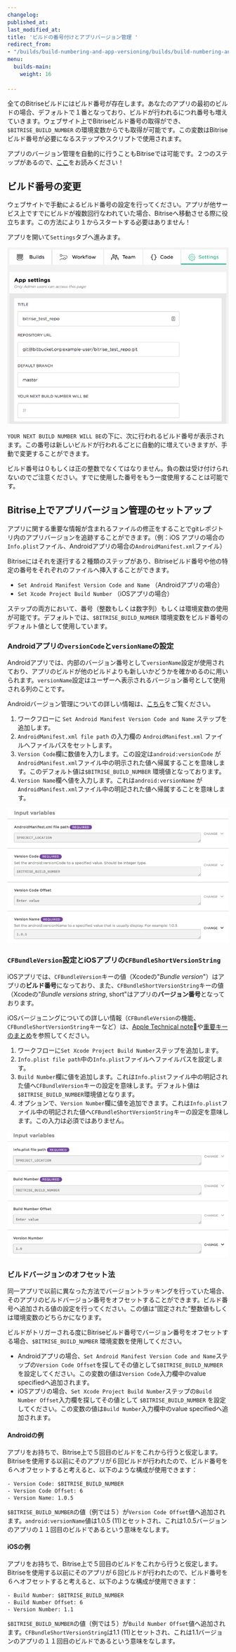 ```yaml
---
changelog:
published_at:
last_modified_at:
title: 'ビルドの番号付けとアプリバージョン管理 '
redirect_from:
- "/builds/build-numbering-and-app-versioning/builds/build-numbering-and-app-versioning"
menu:
  builds-main:
    weight: 16

---
```

全てのBitriseビルドにはビルド番号が存在します。あなたのアプリの最初のビルドの場合、デフォルトで１番となっており、ビルドが行われるにつれ番号も増えていきます。ウェブサイト上でBitriseビルド番号の取得ができ、 `$BITRISE_BUILD_NUMBER` の環境変数からでも取得が可能です。この変数はBitriseビルド番号が必要になるステップやスクリプトで使用されます。

アプリのバージョン管理を自動的に行うこともBitriseでは可能です。２つのステップがあるので、[ここ](builds/build-numbering-and-app-versioning#Set-up-app-versioning-automatically-on-Bitrise)をお読みください！

## ビルド番号の変更

ウェブサイトで手動によるビルド番号の設定を行ってください。アプリが他サービス上ですでにビルドが複数回行なわれていた場合、Bitriseへ移動させる際に役立ちます。この方法により１からスタートする必要はありません！

アプリを開いて`Settings`タブへ進みます。

![build numbering](/img/builds/build-numbering.png)

`YOUR NEXT BUILD NUMBER WILL BE`の下に、次に行われるビルド番号が表示されます。この番号は新しいビルドが行われるごとに自動的に増えていきますが、手動で変更することができます。

ビルド番号は０もしくは正の整数でなくてはなりません。負の数は受け付けられないのでご注意ください。すでに使用した番号をもう一度使用することは可能です。

## Bitrise上でアプリバージョン管理のセットアップ

アプリに関する重要な情報が含まれるファイルの修正をすることでgitレポジトリ内のアプリバージョンを追跡することができます。（例：iOS アプリの場合の`Info.plist`ファイル、Androidアプリの場合の`AndroidManifest.xml`ファイル）

Bitriseにはそれを遂行する２種類のステップがあり、Bitriseビルド番号や他の特定の番号をそれぞれのファイルへ挿入することができます。

* `Set Android Manifest Version Code and Name` （Androidアプリの場合）
* `Set Xcode Project Build Number` （iOSアプリの場合）

ステップの両方において、番号（整数もしくは数字列）もしくは環境変数の使用が可能です。デフォルトでは、`$BITRISE_BUILD_NUMBER` 環境変数をビルド番号のデフォルト値として使用しています。

### Androidアプリの`versionCode`と`versionName`の設定

Androidアプリでは、内部のバージョン番号として`versionName`設定が使用されており、アプリのビルドが他のビルドよりも新しいかどうかを確かめるのに用いられます。`versionName`設定はユーザーへ表示されるバージョン番号として使用される列のことです。

Androidバージョン管理についての詳しい情報は、[こちら](https://developer.android.com/studio/publish/versioning)をご覧ください。

1. ワークフローに `Set Android Manifest Version Code and Name` ステップを追加します。
2. `AndroidManifest.xml file path` の入力欄の `AndroidManifest.xml` ファイルへファイルパスをセットします。
3. `Version Code`欄に数値を入力します。この設定は`android:versionCode` が`AndroidManifest.xml`ファイル中の明示された値へ帰属することを意味します。このデフォルト値は`$BITRISE_BUILD_NUMBER` 環境値となっております。
4. `Version Name`欄へ値を入力します。これは`android:versionName` が`AndroidManifest.xml`ファイル中の明記された値へ帰属することを意味します。

![Set android version](/img/builds/set-android-version.png)

### `CFBundleVersion`設定とiOSアプリの`CFBundleShortVersionString`

iOSアプリでは、`CFBundleVersion`キーの値（Xcodeの"_Bundle version_"）はアプリの**ビルド番号**になっており、また、`CFBundleShortVersionString`キーの値（Xcodeの"_Bundle versions string_, short"はアプリの**バージョン番号**となっております。

iOSバージョニングについての詳しい情報（`CFBundleVersion`の機能、`CFBundleShortVersionString`キーなど）は、[Apple Technical note](https://developer.apple.com/library/archive/technotes/tn2420/_index.html)や[重要キーのまとめ](https://developer.apple.com/library/archive/documentation/General/Reference/InfoPlistKeyReference/Articles/CoreFoundationKeys.html)を参照してください。

1. ワークフローに`Set Xcode Project Build Number`ステップを追加します。
2. `Info.plist file path`中の`Info.plist`ファイルへファイルパスを設定します。
3. `Build Number`欄に値を追加します。これは`Info.plist`ファイル中の明記された値へ`CFBundleVersion`キーの設定を意味します。デフォルト値は`$BITRISE_BUILD_NUMBER`環境値となります。
4. オプションで、`Version Number`欄に値を追加できます。これは`Info.plist`ファイル中の明記された値へ`CFBundleShortVersionString`キーの設定を意味します。この入力は必須ではありません。

![Set iOS version](/img/builds/set-ios-version.png)

### ビルドバージョンのオフセット法

同一アプリで以前に異なった方法でバージョントラッキングを行っていた場合、そのアプリのビルドバージョン番号をオフセットすることができます。ビルド番号へ追加される値の設定を行ってください。この値は”固定された”整数値もしくは環境変数のどちらかになります。

ビルドがトリガーされる度にBitriseビルド番号でバージョン番号をオフセットする場合、`$BITRISE_BUILD_NUMBER` 環境変数を使用してください。

* Androidアプリの場合、`Set Android Manifest Version Code and Name`ステップの`Version Code Offset`を探してその値として`$BITRISE_BUILD_NUMBER` を設定してください。この変数の値は`Version Code`入力欄中のvalue specifiedへ追加されます。
* iOSアプリの場合、`Set Xcode Project Build Number`ステップの`Build Number Offset`入力欄を探してその値として `$BITRISE_BUILD_NUMBER` を設定してください。この変数の値は`Build Number`入力欄中のvalue specifiedへ追加されます。

#### Androidの例

アプリをお持ちで、Bitrise上で５回目のビルドをこれから行うと仮定します。Bitriseを使用する以前にそのアプリが６回ビルドが行われたので、ビルド番号を６へオフセットすると考えると、以下のような構成が使用できます：

    - Version Code: $BITRISE_BUILD_NUMBER
    - Version Code Offset: 6
    - Version Name: 1.0.5

`$BITRISE_BUILD_NUMBER`の値（例では５）が`Version Code Offset`値へ追加されます。`android:versionName`値は1.0.5 (11)とセットされ、これは1.0.5バージョンのアプリの１１回目のビルドであるという意味をなします。

#### iOSの例

アプリをお持ちで、Bitrise上で５回目のビルドをこれから行うと仮定します。Bitriseを使用する以前にそのアプリが６回ビルドが行われたので、ビルド番号を６へオフセットすると考えると、以下のような構成が使用できます：

    - Build Number: $BITRISE_BUILD_NUMBER
    - Build Number Offset: 6
    - Version Number: 1.1

`$BITRISE_BUILD_NUMBER`の値（例では５）が`Build Number Offset`値へ追加されます。`CFBundleShortVersionString`は1.1 (11)とセットされ、これは1.1バージョンのアプリの１１回目のビルドであるという意味をなします。